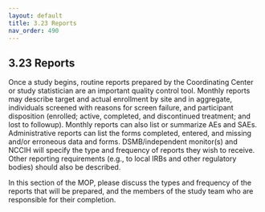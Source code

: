 ```yaml
---
layout: default
title: 3.23 Reports
nav_order: 490
---
```


## 3.23 Reports

Once a study begins, routine reports prepared by the Coordinating Center
or study statistician are an important quality control tool. Monthly
reports may describe target and actual enrollment by site and in
aggregate, individuals screened with reasons for screen failure, and
participant disposition (enrolled; active, completed, and discontinued
treatment; and lost to followup). Monthly reports can also list or
summarize AEs and SAEs. Administrative reports can list the forms
completed, entered, and missing and/or erroneous data and forms.
DSMB/independent monitor(s) and NCCIH will specify the type and
frequency of reports they wish to receive. Other reporting requirements
(e.g., to local IRBs and other regulatory bodies) should also be
described.

In this section of the MOP, please discuss the types and frequency of
the reports that will be prepared, and the members of the study team who
are responsible for their completion.

